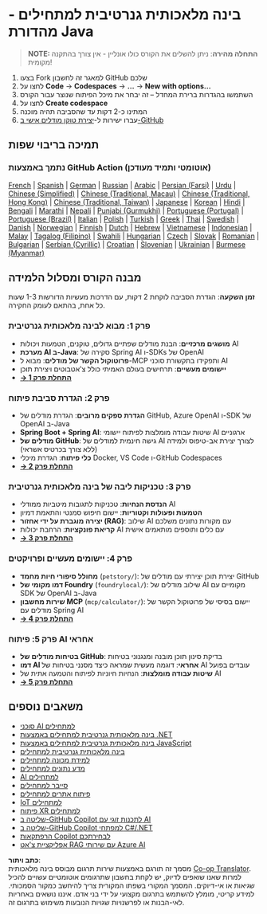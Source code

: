 <!--
CO_OP_TRANSLATOR_METADATA:
{
  "original_hash": "2ee0f50497c11d1941347ac61fb017a9",
  "translation_date": "2025-07-21T19:03:32+00:00",
  "source_file": "README.md",
  "language_code": "he"
}
-->
# בינה מלאכותית גנרטיבית למתחילים - מהדורת Java

> **NOTE: התחלה מהירה**: ניתן להשלים את הקורס כולו אונליין - אין צורך בהתקנה מקומית!
1. בצעו Fork למאגר זה לחשבון GitHub שלכם
2. לחצו על **Code** → **Codespaces** → **...** → **New with options...**
3. השתמשו בהגדרות ברירת המחדל – זה יבחר את מיכל הפיתוח שנוצר עבור הקורס
4. לחצו על **Create codespace**
5. המתינו כ-2 דקות עד שהסביבה תהיה מוכנה
6. עברו ישירות ל-[יצירת טוקן מודלים אישי ב-GitHub](./02-SetupDevEnvironment/README.md#step-2-create-a-github-personal-access-token)

## תמיכה בריבוי שפות

### נתמך באמצעות GitHub Action (אוטומטי ותמיד מעודכן)

[French](../fr/README.md) | [Spanish](../es/README.md) | [German](../de/README.md) | [Russian](../ru/README.md) | [Arabic](../ar/README.md) | [Persian (Farsi)](../fa/README.md) | [Urdu](../ur/README.md) | [Chinese (Simplified)](../zh/README.md) | [Chinese (Traditional, Macau)](../mo/README.md) | [Chinese (Traditional, Hong Kong)](../hk/README.md) | [Chinese (Traditional, Taiwan)](../tw/README.md) | [Japanese](../ja/README.md) | [Korean](../ko/README.md) | [Hindi](../hi/README.md) | [Bengali](../bn/README.md) | [Marathi](../mr/README.md) | [Nepali](../ne/README.md) | [Punjabi (Gurmukhi)](../pa/README.md) | [Portuguese (Portugal)](../pt/README.md) | [Portuguese (Brazil)](../br/README.md) | [Italian](../it/README.md) | [Polish](../pl/README.md) | [Turkish](../tr/README.md) | [Greek](../el/README.md) | [Thai](../th/README.md) | [Swedish](../sv/README.md) | [Danish](../da/README.md) | [Norwegian](../no/README.md) | [Finnish](../fi/README.md) | [Dutch](../nl/README.md) | [Hebrew](./README.md) | [Vietnamese](../vi/README.md) | [Indonesian](../id/README.md) | [Malay](../ms/README.md) | [Tagalog (Filipino)](../tl/README.md) | [Swahili](../sw/README.md) | [Hungarian](../hu/README.md) | [Czech](../cs/README.md) | [Slovak](../sk/README.md) | [Romanian](../ro/README.md) | [Bulgarian](../bg/README.md) | [Serbian (Cyrillic)](../sr/README.md) | [Croatian](../hr/README.md) | [Slovenian](../sl/README.md) | [Ukrainian](../uk/README.md) | [Burmese (Myanmar)](../my/README.md)

## מבנה הקורס ומסלול הלמידה

**זמן השקעה**: הגדרת הסביבה לוקחת 2 דקות, עם הדרכות מעשיות הדורשות 1-3 שעות כל אחת, בהתאם לעומק החקירה.

### **פרק 1: מבוא לבינה מלאכותית גנרטיבית**
- **מושגים מרכזיים**: הבנת מודלים שפתיים גדולים, טוקנים, הטמעות ויכולות AI
- **מערכת AI ב-Java**: סקירה של Spring AI ו-SDKs של OpenAI
- **פרוטוקול הקשר של מודלים**: מבוא ל-MCP ותפקידו בתקשורת סוכני AI
- **יישומים מעשיים**: תרחישים בעולם האמיתי כולל צ'אטבוטים ויצירת תוכן
- **[→ התחלת פרק 1](./01-IntroToGenAI/README.md)**

### **פרק 2: הגדרת סביבת פיתוח**
- **הגדרת ספקים מרובים**: הגדרת מודלים של GitHub, Azure OpenAI ו-SDK של OpenAI ב-Java
- **Spring Boot + Spring AI**: שיטות עבודה מומלצות לפיתוח יישומי AI ארגוניים
- **מודלים של GitHub**: גישה חינמית למודלים של AI לצורך יצירת אב-טיפוס ולמידה (ללא צורך בכרטיס אשראי)
- **כלי פיתוח**: הגדרת מיכלי Docker, VS Code ו-GitHub Codespaces
- **[→ התחלת פרק 2](./02-SetupDevEnvironment/README.md)**

### **פרק 3: טכניקות ליבה של בינה מלאכותית גנרטיבית**
- **הנדסת הנחיות**: טכניקות לתגובות מיטביות ממודלי AI
- **הטמעות ופעולות וקטוריות**: יישום חיפוש סמנטי והתאמת דמיון
- **יצירה מוגברת על ידי אחזור (RAG)**: שילוב AI עם מקורות נתונים משלכם
- **קריאת פונקציות**: הרחבת יכולות AI עם כלים ותוספים מותאמים אישית
- **[→ התחלת פרק 3](./03-CoreGenerativeAITechniques/README.md)**

### **פרק 4: יישומים מעשיים ופרויקטים**
- **מחולל סיפורי חיות מחמד** (`petstory/`): יצירת תוכן יצירתי עם מודלים של GitHub
- **דמו מקומי של Foundry** (`foundrylocal/`): שילוב מודלים של AI מקומיים עם SDK של OpenAI ב-Java
- **שירות מחשבון MCP** (`mcp/calculator/`): יישום בסיסי של פרוטוקול הקשר של מודלים עם Spring AI
- **[→ התחלת פרק 4](./04-PracticalSamples/README.md)**

### **פרק 5: פיתוח AI אחראי**
- **בטיחות מודלים של GitHub**: בדיקת סינון תוכן מובנה ומנגנוני בטיחות
- **דמו AI אחראי**: דוגמה מעשית שמראה כיצד מסנני בטיחות של AI עובדים בפועל
- **שיטות עבודה מומלצות**: הנחיות חיוניות לפיתוח והטמעה אתית של AI
- **[→ התחלת פרק 5](./05-ResponsibleGenAI/README.md)**

## משאבים נוספים

- [סוכני AI למתחילים](https://github.com/microsoft/ai-agents-for-beginners)
- [בינה מלאכותית גנרטיבית למתחילים באמצעות .NET](https://github.com/microsoft/Generative-AI-for-beginners-dotnet)
- [בינה מלאכותית גנרטיבית למתחילים באמצעות JavaScript](https://github.com/microsoft/generative-ai-with-javascript)
- [בינה מלאכותית גנרטיבית למתחילים](https://github.com/microsoft/generative-ai-for-beginners)
- [למידת מכונה למתחילים](https://aka.ms/ml-beginners)
- [מדע נתונים למתחילים](https://aka.ms/datascience-beginners)
- [AI למתחילים](https://aka.ms/ai-beginners)
- [סייבר למתחילים](https://github.com/microsoft/Security-101)
- [פיתוח אתרים למתחילים](https://aka.ms/webdev-beginners)
- [IoT למתחילים](https://aka.ms/iot-beginners)
- [פיתוח XR למתחילים](https://github.com/microsoft/xr-development-for-beginners)
- [שליטה ב-GitHub Copilot לתכנות זוגי עם AI](https://aka.ms/GitHubCopilotAI)
- [שליטה ב-GitHub Copilot למפתחי C#/.NET](https://github.com/microsoft/mastering-github-copilot-for-dotnet-csharp-developers)
- [הרפתקאות Copilot לבחירתכם](https://github.com/microsoft/CopilotAdventures)
- [אפליקציית צ'אט RAG עם שירותי Azure AI](https://github.com/Azure-Samples/azure-search-openai-demo-java)

**כתב ויתור**:  
מסמך זה תורגם באמצעות שירות תרגום מבוסס בינה מלאכותית [Co-op Translator](https://github.com/Azure/co-op-translator). למרות שאנו שואפים לדיוק, יש לקחת בחשבון שתרגומים אוטומטיים עשויים להכיל שגיאות או אי-דיוקים. המסמך המקורי בשפתו המקורית צריך להיחשב כמקור הסמכותי. למידע קריטי, מומלץ להשתמש בתרגום מקצועי על ידי בני אדם. איננו נושאים באחריות לאי-הבנות או לפרשנויות שגויות הנובעות משימוש בתרגום זה.